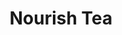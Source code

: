 ---
layout: layouts/tea
title: Nourish Tea
short: this tea will both open the heart and get the love juices flowing
img: curry.jpg
category: "sassy by the day"
upprice: 0
url: "/shop/tea/nourish"
tags: 
  - product
  - tea
  - featured
  - sassy by the day

herbs:
  - nettles
  - oatstraw
  - ginger

---